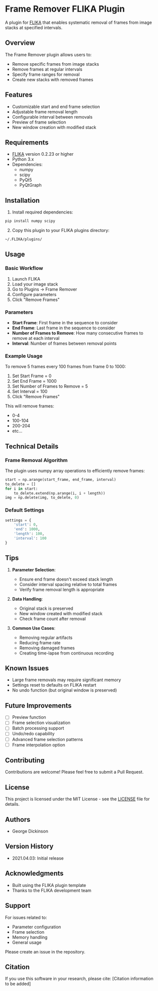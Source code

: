 # Frame Remover FLIKA Plugin

A plugin for [FLIKA](https://github.com/flika-org/flika) that enables systematic removal of frames from image stacks at specified intervals.

## Overview

The Frame Remover plugin allows users to:
- Remove specific frames from image stacks
- Remove frames at regular intervals
- Specify frame ranges for removal
- Create new stacks with removed frames

## Features

- Customizable start and end frame selection
- Adjustable frame removal length
- Configurable interval between removals
- Preview of frame selection
- New window creation with modified stack

## Requirements

- [FLIKA](https://github.com/flika-org/flika) version 0.2.23 or higher
- Python 3.x
- Dependencies:
  - numpy
  - scipy
  - PyQt5
  - PyQtGraph

## Installation

1. Install required dependencies:
```bash
pip install numpy scipy
```

2. Copy this plugin to your FLIKA plugins directory:
```bash
~/.FLIKA/plugins/
```

## Usage

### Basic Workflow

1. Launch FLIKA
2. Load your image stack
3. Go to Plugins → Frame Remover
4. Configure parameters
5. Click "Remove Frames"

### Parameters

- **Start Frame**: First frame in the sequence to consider
- **End Frame**: Last frame in the sequence to consider
- **Number of Frames to Remove**: How many consecutive frames to remove at each interval
- **Interval**: Number of frames between removal points

### Example Usage

To remove 5 frames every 100 frames from frame 0 to 1000:
1. Set Start Frame = 0
2. Set End Frame = 1000
3. Set Number of Frames to Remove = 5
4. Set Interval = 100
5. Click "Remove Frames"

This will remove frames:
- 0-4
- 100-104
- 200-204
- etc...

## Technical Details

### Frame Removal Algorithm

The plugin uses numpy array operations to efficiently remove frames:

```python
start = np.arange(start_frame, end_frame, interval)
to_delete = []
for i in start:
    to_delete.extend(np.arange(i, i + length))
img = np.delete(img, to_delete, 0)
```

### Default Settings

```python
settings = {
    'start': 0,
    'end': 1000,
    'length': 100,
    'interval': 100
}
```

## Tips

1. **Parameter Selection**:
   - Ensure end frame doesn't exceed stack length 
   - Consider interval spacing relative to total frames
   - Verify frame removal length is appropriate

2. **Data Handling**:
   - Original stack is preserved
   - New window created with modified stack
   - Check frame count after removal

3. **Common Use Cases**:
   - Removing regular artifacts
   - Reducing frame rate
   - Removing damaged frames
   - Creating time-lapse from continuous recording

## Known Issues

- Large frame removals may require significant memory
- Settings reset to defaults on FLIKA restart
- No undo function (but original window is preserved)

## Future Improvements

- [ ] Preview function
- [ ] Frame selection visualization
- [ ] Batch processing support
- [ ] Undo/redo capability
- [ ] Advanced frame selection patterns
- [ ] Frame interpolation option

## Contributing

Contributions are welcome! Please feel free to submit a Pull Request.

## License

This project is licensed under the MIT License - see the [LICENSE](LICENSE) file for details.

## Authors

- George Dickinson

## Version History

- 2021.04.03: Initial release

## Acknowledgments

- Built using the FLIKA plugin template
- Thanks to the FLIKA development team

## Support

For issues related to:
- Parameter configuration
- Frame selection
- Memory handling
- General usage

Please create an issue in the repository.

## Citation

If you use this software in your research, please cite:
[Citation information to be added]
